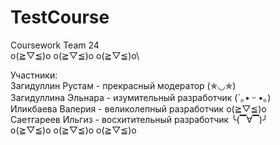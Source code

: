 # TestCourse
Coursework Team 24
\
o(≧▽≦)o o(≧▽≦)o o(≧▽≦)o\

Участники:\
Загидуллин Рустам - прекрасный модератор (✯◡✯)\
Загидуллина Эльнара - изумительный разработчик (´｡• ᵕ •｡)\
Иликбаева Валерия - великолепный разработчик o(≧▽≦)o\
Саетгареев Ильгиз - восхитительный разработчик ╰(▔∀▔)╯\
o(≧▽≦)o o(≧▽≦)o o(≧▽≦)o
